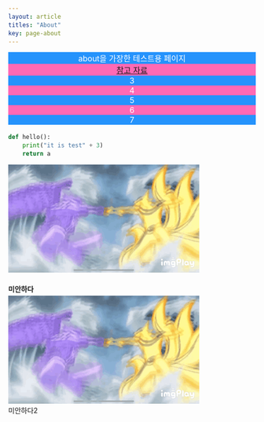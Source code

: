 ```yaml
---
layout: article
titles: "About"
key: page-about
---
```


<style>
  .swiper-demo {
    height: 150px;
  }
  .swiper-demo .swiper__slide {
    display: flex;
    align-items: center;
    justify-content: center;
    font-size: 1rem;
    color: #fff;
  }
  .swiper-demo .swiper__slide:nth-child(even) {
    background-color: #ff69b4;
  }
  .swiper-demo .swiper__slide:nth-child(odd) {
    background-color: #2593fc;
  }
  .swiper-demo--dark .swiper__slide:nth-child(even) {
    background-color: #312;
  }
  .swiper-demo--dark .swiper__slide:nth-child(odd) {
    background-color: #123;
  }
  .swiper-demo--image .swiper__slide:nth-child(n) {
    background-color: #000;
  }
</style>



<div class="swiper swiper--light my-3 swiper-demo swiper-demo--1">
  <div class="swiper__wrapper">
    <div class="swiper__slide">
      about을 가장한 테스트용 페이지    
    </div>
    <div class="swiper__slide">
      <a href="https://tianqi.name/jekyll-TeXt-theme/test/">참고 자료</a>
    </div>
    <div class="swiper__slide">3</div>
    <div class="swiper__slide">4</div>
    <div class="swiper__slide">5</div>
    <div class="swiper__slide">6</div>
    <div class="swiper__slide">7</div>
  </div>
  <div class="swiper__button swiper__button--prev fas fa-chevron-left"></div>
  <div class="swiper__button swiper__button--next fas fa-chevron-right"></div>
</div>


```python
def hello():
    print("it is test" + 3)
    return a
```

<div class="card" style="display: inline-block;">
  <div class="card__image">
    <img src="/imgs/etc/1.gif">
  </div>
  <div class="card__content" style="height: 1.5rem;">
    <div class="card__header" >
      <h4>미안하다</h4>
    </div>
  </div>
</div>

<div class="card" style="display: inline-block;">
  <div class="card__image">
    <img src="/imgs/etc/1.gif">
  </div>
  <div class="card__content" style="height: 2rem;">
    <div class="card__header">
      <p style ="margin:0; padding: 0;">미안하다2</p>
    </div>
  </div>
</div>

<script>
  {%- include scripts/lib/swiper.js -%}
  var SOURCES = window.TEXT_VARIABLES.sources;
  window.Lazyload.js(SOURCES.jquery, function() {
    $('.swiper-demo--0').swiper();
    $('.swiper-demo--1').swiper();
    $('.swiper-demo--2').swiper();
    $('.swiper-demo--3').swiper();
    $('.swiper-demo--4').swiper({ animation: false });
  });
</script>
